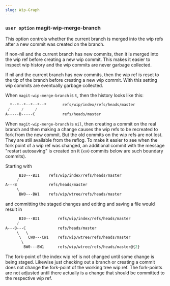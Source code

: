 ```yaml
---
slug: Wip-Graph
---
```


### <span className="tag useroption">`user option`</span> **magit-wip-merge-branch**

This option controls whether the current branch is merged into the wip refs after a new commit was created on the branch.

If non-nil and the current branch has new commits, then it is merged into the wip ref before creating a new wip commit. This makes it easier to inspect wip history and the wip commits are never garbage collected.

If nil and the current branch has new commits, then the wip ref is reset to the tip of the branch before creating a new wip commit. With this setting wip commits are eventually garbage collected.

When `magit-wip-merge-branch` is `t`, then the history looks like this:

```lisp
  *--*--*--*--*--*       refs/wip/index/refs/heads/master
 /     /     /
A-----B-----C            refs/heads/master
```

When `magit-wip-merge-branch` is `nil`, then creating a commit on the real branch and then making a change causes the wip refs to be recreated to fork from the new commit. But the old commits on the wip refs are not lost. They are still available from the reflog. To make it easier to see when the fork point of a wip ref was changed, an additional commit with the message "restart autosaving" is created on it (`xxO` commits below are such boundary commits).

Starting with

```lisp
      BI0---BI1    refs/wip/index/refs/heads/master
     /
A---B              refs/heads/master
     \
      BW0---BW1    refs/wip/wtree/refs/heads/master
```

and committing the staged changes and editing and saving a file would result in

```lisp
      BI0---BI1        refs/wip/index/refs/heads/master
     /
A---B---C              refs/heads/master
     \   \
      \   CW0---CW1    refs/wip/wtree/refs/heads/master
       \
        BW0---BW1      refs/wip/wtree/refs/heads/master@{2}
```

The fork-point of the index wip ref is not changed until some change is being staged. Likewise just checking out a branch or creating a commit does not change the fork-point of the working tree wip ref. The fork-points are not adjusted until there actually is a change that should be committed to the respective wip ref.
